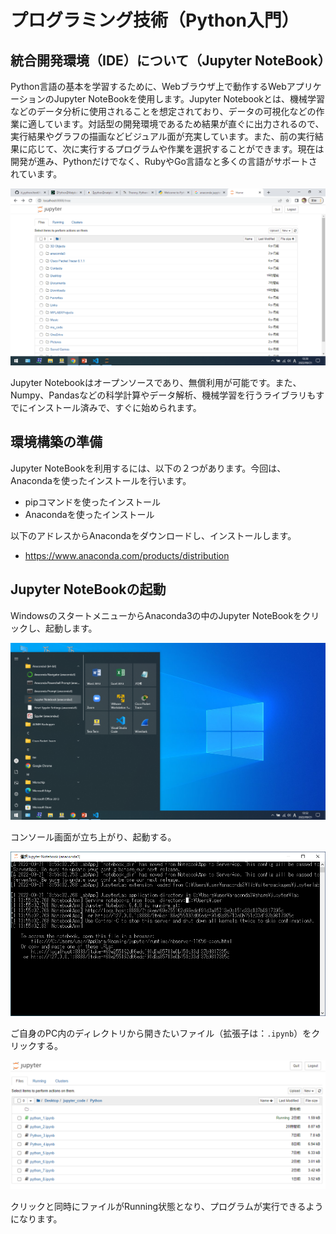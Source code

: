 # プログラミング技術（Python入門）

## 統合開発環境（IDE）について（Jupyter NoteBook）

Python言語の基本を学習するために、Webブラウザ上で動作するWebアプリケーションのJupyter NoteBookを使用します。Jupyter Notebookとは、機械学習などのデータ分析に使用されることを想定されており、データの可視化などの作業に適しています。対話型の開発環境であるため結果が直ぐに出力されるので、実行結果やグラフの描画などビジュアル面が充実しています。また、前の実行結果に応じて、次に実行するプログラムや作業を選択することができます。現在は開発が進み、Pythonだけでなく、RubyやGo言語なと多くの言語がサポートされています。

![外観図](./image/img1.png)

Jupyter Notebookはオープンソースであり、無償利用が可能です。また、Numpy、Pandasなどの科学計算やデータ解析、機械学習を行うライブラリもすでにインストール済みで、すぐに始められます。

## 環境構築の準備

Jupyter NoteBookを利用するには、以下の２つがあります。今回は、Anacondaを使ったインストールを行います。

* pipコマンドを使ったインストール
* Anacondaを使ったインストール

以下のアドレスからAnacondaをダウンロードし、インストールします。

* <https://www.anaconda.com/products/distribution>

## Jupyter NoteBookの起動

WindowsのスタートメニューからAnaconda3の中のJupyter NoteBookをクリックし、起動します。

![外観図](./image/img2.png)

コンソール画面が立ち上がり、起動する。

![外観図](./image/img3.png)

ご自身のPC内のディレクトリから開きたいファイル（拡張子は：`.ipynb`）をクリックする。

![外観図](./image/img4.png)

クリックと同時にファイルがRunning状態となり、プログラムが実行できるようになります。



